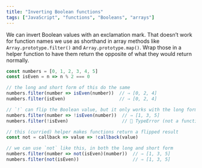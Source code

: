 ```yaml
---
title: "Inverting Boolean functions"
tags: ["JavaScript", "functions", "Booleans", "arrays"]
---
```

We can invert Boolean values with an exclamation mark. That doesn’t work for function names we use as shorthand in array methods like `Array.prototype.filter()` and `Array.prototype.map()`. Wrap those in a helper function to have them return the opposite of what they would return normally.

```js
const numbers = [0, 1, 2, 3, 4, 5]
const isEven = n => n % 2 === 0

// the long and short form of this do the same
numbers.filter(number => isEven(number))  // ⇒ [0, 2, 4]
numbers.filter(isEven)                    // ⇒ [0, 2, 4]

// `!` can flip the Boolean value, but it only works with the long form
numbers.filter(number => !isEven(number))  // ⇒ [1, 3, 5]
numbers.filter(!isEven)                    // 🛑 TypeError (not a function)

// this (curried) helper makes functions return a flipped result
const not = callback => value => !callback(value)

// we can use `not` like this, in both the long and short form
numbers.filter(number => not(isEven)(number))  // ⇒ [1, 3, 5]
numbers.filter(not(isEven))                    // ⇒ [1, 3, 5]
```
